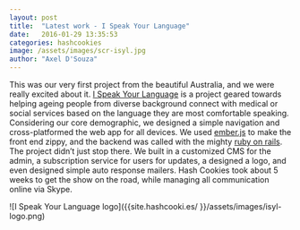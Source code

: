 ```yaml
---
layout: post
title:  "Latest work - I Speak Your Language"
date:   2016-01-29 13:35:53
categories: hashcookies
image: /assets/images/scr-isyl.jpg
author: "Axel D'Souza"
---
```


This was our very first project from the beautiful Australia, and we were really excited about it. [I Speak Your Language](http://ispeakyourlanguage.com.au) is a project geared towards helping ageing people from diverse background connect with medical or social services based on the language they are most comfortable speaking. Considering our core demographic, we designed a simple navigation and cross-platformed the web app for all devices. We used [ember.js](http://emberjs.com) to make the front end zippy, and the backend was called with the mighty [ruby on rails](http://rubyonrails.org). The project didn’t just stop there. We built in a customized CMS for the admin, a subscription service for users for updates, a designed a logo, and even designed simple auto response mailers. Hash Cookies took about 5 weeks to get the show on the road, while managing all communication online via Skype. 

<span style="padding-top: 50px;">![I Speak Your Language logo]({{site.hashcooki.es/ }}/assets/images/isyl-logo.png)</span>
